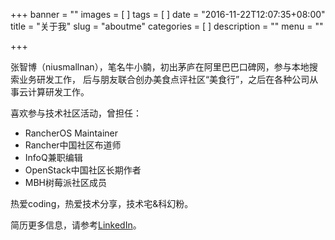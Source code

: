 +++
banner = ""
images = [
]
tags = [
]
date = "2016-11-22T12:07:35+08:00"
title = "关于我"
slug = "aboutme"
categories = [
]
description = ""
menu = ""

+++
<!--more-->
张智博（niusmallnan），笔名牛小腩，初出茅庐在阿里巴巴口碑网，参与本地搜索业务研发工作，
后与朋友联合创办美食点评社区“美食行”，之后在各种公司从事云计算研发工作。

喜欢参与技术社区活动，曾担任：

* RancherOS Maintainer
* Rancher中国社区布道师
* InfoQ兼职编辑
* OpenStack中国社区长期作者
* MBH树莓派社区成员

热爱coding，热爱技术分享，技术宅&科幻粉。

简历更多信息，请参考[LinkedIn](https://cn.linkedin.com/in/niusmallnan)。


